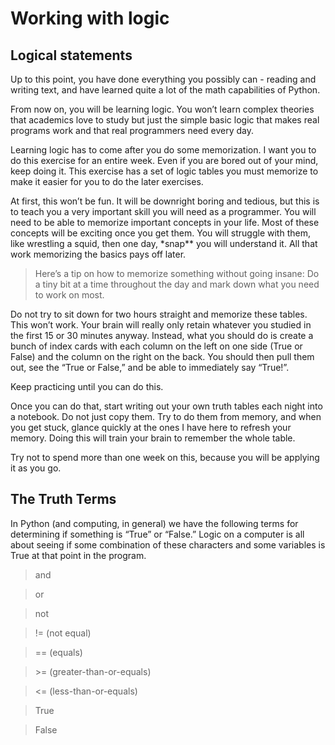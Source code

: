 # Working with logic

## Logical statements
Up to this point, you have done everything you possibly can - reading and writing text, and have learned quite a lot of the math capabilities of Python.

From now on, you will be learning logic. You won’t learn complex theories that academics love to study but just the simple basic logic that makes real programs work and that real programmers need every day.

Learning logic has to come after you do some memorization. I want you to do this exercise for an entire week. Even if you are bored out of your mind, keep doing it. This exercise has a set of logic tables you must memorize to make it easier for you to do the later exercises.

At first, this won’t be fun. It will be downright boring and tedious, but this is to teach you a very important skill you will need as a programmer. You will need to be able to memorize important concepts in your life. Most of these concepts will be exciting once you get them. You will struggle with them, like wrestling a squid, then one day, \*snap\** you will understand it. All that work memorizing the basics pays off later.

> Here’s a tip on how to memorize something without going insane:
> Do a tiny bit at a time throughout the day and mark down what you need to work on most. 

Do not try to sit down for two hours straight and memorize these tables. This won’t work. Your brain will really only retain whatever you studied in the first 15 or 30 minutes anyway. Instead, what you should do is create a bunch of index cards with each column on the left on one side (True or False) and the column on the right on the back. You should then pull them out, see the “True or False,” and be able to immediately say “True!”.

Keep practicing until you can do this.

Once you can do that, start writing out your own truth tables each night into a notebook. Do not just copy them. Try to do them from memory, and when you get stuck, glance quickly at the ones I have here to refresh your memory. Doing this will train your brain to remember the whole table.

Try not to spend more than one week on this, because you will be applying it as you go.
<br>

## The Truth Terms

In Python (and computing, in general) we have the following terms for determining if something is “True” or “False.” Logic on a computer is all about seeing if some combination of these characters and some variables is True at that point in the program.

> and

> or

> not

> != (not equal)

> == (equals)

> \>= (greater-than-or-equals)

> <= (less-than-or-equals)

> True

> False
